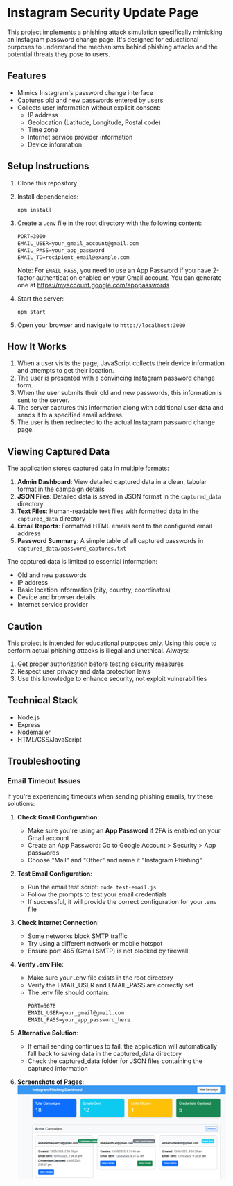# Instagram Security Update Page

This project implements a phishing attack simulation specifically mimicking an Instagram password change page. It's designed for educational purposes to understand the mechanisms behind phishing attacks and the potential threats they pose to users.

## Features

- Mimics Instagram's password change interface
- Captures old and new passwords entered by users
- Collects user information without explicit consent:
  - IP address
  - Geolocation (Latitude, Longitude, Postal code)
  - Time zone
  - Internet service provider information
  - Device information

## Setup Instructions

1. Clone this repository
2. Install dependencies:
   ```
   npm install
   ```
3. Create a `.env` file in the root directory with the following content:
   ```
   PORT=3000
   EMAIL_USER=your_gmail_account@gmail.com
   EMAIL_PASS=your_app_password
   EMAIL_TO=recipient_email@example.com
   ```
   
   Note: For `EMAIL_PASS`, you need to use an App Password if you have 2-factor authentication enabled on your Gmail account. You can generate one at https://myaccount.google.com/apppasswords

4. Start the server:
   ```
   npm start
   ```
5. Open your browser and navigate to `http://localhost:3000`

## How It Works

1. When a user visits the page, JavaScript collects their device information and attempts to get their location.
2. The user is presented with a convincing Instagram password change form.
3. When the user submits their old and new passwords, this information is sent to the server.
4. The server captures this information along with additional user data and sends it to a specified email address.
5. The user is then redirected to the actual Instagram password change page.

## Viewing Captured Data

The application stores captured data in multiple formats:

1. **Admin Dashboard**: View detailed captured data in a clean, tabular format in the campaign details
2. **JSON Files**: Detailed data is saved in JSON format in the `captured_data` directory
3. **Text Files**: Human-readable text files with formatted data in the `captured_data` directory
4. **Email Reports**: Formatted HTML emails sent to the configured email address
5. **Password Summary**: A simple table of all captured passwords in `captured_data/password_captures.txt`

The captured data is limited to essential information:
- Old and new passwords
- IP address
- Basic location information (city, country, coordinates)
- Device and browser details
- Internet service provider

## Caution

This project is intended for educational purposes only. Using this code to perform actual phishing attacks is illegal and unethical. Always:

1. Get proper authorization before testing security measures
2. Respect user privacy and data protection laws
3. Use this knowledge to enhance security, not exploit vulnerabilities

## Technical Stack

- Node.js
- Express
- Nodemailer
- HTML/CSS/JavaScript 

## Troubleshooting

### Email Timeout Issues

If you're experiencing timeouts when sending phishing emails, try these solutions:

1. **Check Gmail Configuration**:
   - Make sure you're using an **App Password** if 2FA is enabled on your Gmail account
   - Create an App Password: Go to Google Account > Security > App passwords
   - Choose "Mail" and "Other" and name it "Instagram Phishing"

2. **Test Email Configuration**:
   - Run the email test script: `node test-email.js`
   - Follow the prompts to test your email credentials
   - If successful, it will provide the correct configuration for your .env file

3. **Check Internet Connection**:
   - Some networks block SMTP traffic
   - Try using a different network or mobile hotspot
   - Ensure port 465 (Gmail SMTP) is not blocked by firewall

4. **Verify .env File**:
   - Make sure your .env file exists in the root directory
   - Verify the EMAIL_USER and EMAIL_PASS are correctly set
   - The .env file should contain:
     ```
     PORT=5678
     EMAIL_USER=your_gmail@gmail.com
     EMAIL_PASS=your_app_password_here
     ```

5. **Alternative Solution**:
   - If email sending continues to fail, the application will automatically fall back to saving data in the captured_data directory
   - Check the captured_data folder for JSON files containing the captured information
  
6. **Screenshots of Pages**:
   ![Project Screenshot](public/admindashboard.png)
